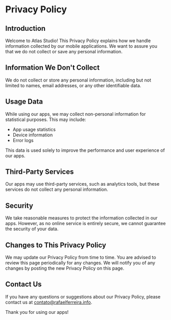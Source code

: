 # Privacy Policy

## Introduction

Welcome to Atlas Studio! This Privacy Policy explains how we handle information collected by our mobile applications. We want to assure you that we do not collect or save any personal information.

## Information We Don't Collect

We do not collect or store any personal information, including but not limited to names, email addresses, or any other identifiable data.

## Usage Data

While using our apps, we may collect non-personal information for statistical purposes. This may include:

- App usage statistics
- Device information
- Error logs

This data is used solely to improve the performance and user experience of our apps.

## Third-Party Services

Our apps may use third-party services, such as analytics tools, but these services do not collect any personal information.

## Security

We take reasonable measures to protect the information collected in our apps. However, as no online service is entirely secure, we cannot guarantee the security of your data.

## Changes to This Privacy Policy

We may update our Privacy Policy from time to time. You are advised to review this page periodically for any changes. We will notify you of any changes by posting the new Privacy Policy on this page.

## Contact Us

If you have any questions or suggestions about our Privacy Policy, please contact us at contato@rafaelferreira.info.

Thank you for using our apps!
